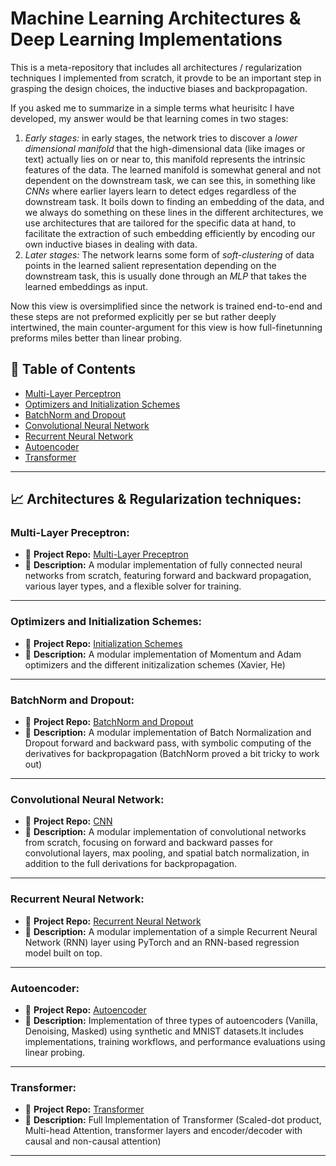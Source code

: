 # Machine Learning Architectures & Deep Learning Implementations

This is a meta-repository that includes all architectures / regularization techniques I implemented from scratch, it provde to be an important step in grasping the design choices, the inductive biases and backpropagation. 

If you asked me to summarize in a simple terms what heurisitc I have developed, my answer would be that learning comes in two stages:

1. *Early stages:* in early stages, the network tries to discover a *lower dimensional manifold* that the high-dimensional data (like images or text) actually lies on or near to, this manifold represents the intrinsic features of the data. The learned manifold is somewhat general and not dependent on the downstream task, we can see this, in something like $CNNs$ where earlier layers learn to detect edges regardless of the downstream task. It boils down to finding an embedding of the data, and we always do something on these lines in the different architectures, we use architectures that are tailored for the specific data at hand, to facilitate the extraction of such embedding efficiently by encoding our own inductive biases in dealing with data.
2. *Later stages:* The network learns some form of *soft-clustering* of data points in the learned salient representation depending on the downstream task, this is usually done through an $MLP$ that takes the learned embeddings as input.  

Now this view is oversimplified since the network is trained end-to-end and these steps are not preformed explicitly per se but rather deeply intertwined, the main counter-argument for this view is how full-finetunning preforms miles better than linear probing. 

## 📌 Table of Contents
- [Multi-Layer Perceptron](#multi-layer-perceptron)
- [Optimizers and Initialization Schemes](#optimizers-and-initialization-schemes)
- [BatchNorm and Dropout](#batchnorm-and-dropout)
- [Convolutional Neural Network](#convolutional-neural-network)
- [Recurrent Neural Network](#recurrent-neural-network)
- [Autoencoder](#autoencoder)
- [Transformer](#transformer)

---

## 📈 Architectures & Regularization techniques:

### Multi-Layer Preceptron:

- 📂 **Project Repo:** [Multi-Layer Preceptron](https://github.com/fadibenz/FullyConnectedNN-Vanilla-Numpy)
- 📝 **Description:** A modular implementation of fully connected neural networks from scratch, featuring forward and backward propagation, various layer types, and a flexible solver for training.

---

### Optimizers and Initialization Schemes:

- 📂 **Project Repo:** [Initialization Schemes](https://github.com/fadibenz/Optimization_Initialization_FullyConnedctedNN)
- 📝 **Description:**  A modular implementation of Momentum and Adam optimizers and the different initizalization schemes (Xavier, He)

---

### BatchNorm and Dropout:
- 📂 **Project Repo:** [BatchNorm and Dropout](https://github.com/fadibenz/BatchNorm-Dropout-VanillaNumpy)
- 📝 **Description:** A modular implementation of Batch Normalization and Dropout forward and backward pass, with symbolic computing of the derivatives for backpropagation (BatchNorm proved a bit tricky to work out)

---


### Convolutional Neural Network:

- 📂 **Project Repo:** [CNN](https://github.com/fadibenz/Convolution-SpatialBatchNorm-VanillaNumpy)
- 📝 **Description:** A modular implementation of convolutional networks from scratch, focusing on forward and backward passes for convolutional layers, max pooling, and spatial batch normalization, in addition to the full derivations for backpropagation.

---

### Recurrent Neural Network:

- 📂 **Project Repo:** [Recurrent Neural Network](https://github.com/fadibenz/RNNs-FromScratch-Gradient-Analysis)
- 📝 **Description:** A modular implementation of a simple Recurrent Neural Network (RNN) layer  using PyTorch and an RNN-based regression model built on top.
--- 

### Autoencoder:

- 📂 **Project Repo:** [Autoencoder](https://github.com/fadibenz/Autoencoders_FromScratch)
- 📝 **Description:**  Implementation of three types of autoencoders (Vanilla, Denoising, Masked) using synthetic and MNIST datasets.It includes implementations, training workflows, and performance evaluations using linear probing. 
---
### Transformer:

- 📂 **Project Repo:** [Transformer](https://github.com/fadibenz/Transformer-Summarization-)
- 📝 **Description:** Full Implementation of Transformer (Scaled-dot product, Multi-head Attention, transformer layers and encoder/decoder with causal and non-causal attention)

--- 
